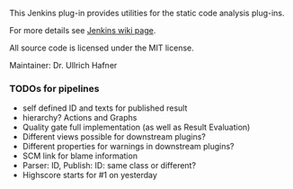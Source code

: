 This Jenkins plug-in provides utilities for the static code analysis plug-ins.

For more details see [Jenkins wiki page](https://wiki.jenkins.io/x/CwDgAQ).

All source code is licensed under the MIT license.

Maintainer: Dr. Ullrich Hafner

### TODOs for pipelines

- self defined ID and texts for published result
- hierarchy? Actions and Graphs
- Quality gate full implementation (as well as Result Evaluation)
- Different views possible for downstream plugins?
- Different properties for warnings in downstream plugins?
- SCM link for blame information
- Parser: ID, Publish: ID: same class or different?
- Highscore starts for #1 on yesterday